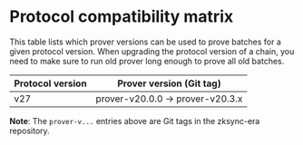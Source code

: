 # Protocol compatibility matrix

This table lists which prover versions can be used to prove batches for a given protocol version. When upgrading the
protocol version of a chain, you need to make sure to run old prover long enough to prove all old batches.

| Protocol version | Prover version (Git tag)         |
| ---------------- | -------------------------------- |
| v27              | prover-v20.0.0 -> prover-v20.3.x |

**Note**: The `prover-v...` entries above are Git tags in the zksync-era repository.
